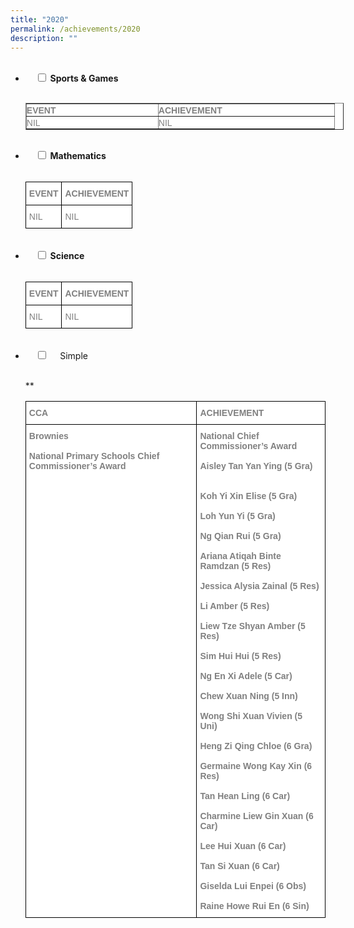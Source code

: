 ```yaml
---
title: "2020"
permalink: /achievements/2020
description: ""
---
```

<ul class="jekyllcodex_accordion">  
  <li>  
    <input type="checkbox" id="accordion1">  
		<label for="accordion1"><b>Sports & Games</b></label>  
    <div>  
      <p><table border="1" style="box-sizing: border-box; border-collapse: collapse; border-spacing: 0px; background-color: rgb(255, 255, 255); color: rgb(128, 128, 128); font-family: Helvetica, Verdana, Arial, sans-serif; font-size: 14px; font-style: normal; font-variant-ligatures: normal; font-variant-caps: normal; font-weight: 400; letter-spacing: normal; orphans: 2; text-align: start; text-transform: none; white-space: normal; widows: 2; word-spacing: 0px; -webkit-text-stroke-width: 0px; text-decoration-thickness: initial; text-decoration-style: initial; text-decoration-color: initial; width: 509px;"><tbody style="box-sizing: border-box;"><tr style="box-sizing: border-box; height: 20px;"><td style="box-sizing: border-box; padding: 0px; height: 20px; width: 211px;"><strong style="box-sizing: border-box; font-weight: bold;">EVENT</strong></td><td style="box-sizing: border-box; padding: 0px; height: 20px; width: 282px;"><strong style="box-sizing: border-box; font-weight: bold;">ACHIEVEMENT</strong></td></tr><tr style="box-sizing: border-box; height: 20px;"><td style="box-sizing: border-box; padding: 0px; height: 20px; width: 211px;">NIL</td><td style="box-sizing: border-box; padding: 0px; height: 20px; width: 282px;">NIL</td></tr></tbody></table></p>  
    </div>  
</li>
<li>  
    <input type="checkbox" id="accordion2">  
	<label for="accordion2"><b>Mathematics</b></label>  
    <div>  
      <p><style type="text/css">
.tg  {border-collapse:collapse;border-spacing:0;}
.tg td{border-color:black;border-style:solid;border-width:1px;font-family:Arial, sans-serif;font-size:14px;
  overflow:hidden;padding:10px 5px;word-break:normal;}
.tg th{border-color:black;border-style:solid;border-width:1px;font-family:Arial, sans-serif;font-size:14px;
  font-weight:normal;overflow:hidden;padding:10px 5px;word-break:normal;}
.tg .tg-soxn{background-color:#FFF;color:#808080;font-weight:bold;text-align:left;vertical-align:top}
.tg .tg-5xgq{background-color:#FFF;color:#808080;text-align:left;vertical-align:middle}
</style>
<table class="tg">
<thead>
  <tr>
    <th class="tg-soxn"><span style="font-weight:bold">EVENT</span></th>
    <th class="tg-soxn"><span style="font-weight:bold">ACHIEVEMENT</span></th>
  </tr>
</thead>
<tbody>
  <tr>
    <td class="tg-5xgq">NIL</td>
    <td class="tg-5xgq">NIL</td>
  </tr>
</tbody>
</table></p>  
    </div>  
</li>
<li>  
    <input type="checkbox" id="accordion3">  
	<label for="accordion3"><b>Science</b></label>  
    <div>  
      <p><style type="text/css">
.tg  {border-collapse:collapse;border-spacing:0;}
.tg td{border-color:black;border-style:solid;border-width:1px;font-family:Arial, sans-serif;font-size:14px;
  overflow:hidden;padding:10px 5px;word-break:normal;}
.tg th{border-color:black;border-style:solid;border-width:1px;font-family:Arial, sans-serif;font-size:14px;
  font-weight:normal;overflow:hidden;padding:10px 5px;word-break:normal;}
.tg .tg-soxn{background-color:#FFF;color:#808080;font-weight:bold;text-align:left;vertical-align:top}
.tg .tg-5xgq{background-color:#FFF;color:#808080;text-align:left;vertical-align:middle}
</style>
<table class="tg">
<thead>
  <tr>
    <th class="tg-soxn"><span style="font-weight:bold">EVENT</span></th>
    <th class="tg-soxn"><span style="font-weight:bold">ACHIEVEMENT</span></th>
  </tr>
</thead>
<tbody>
  <tr>
    <td class="tg-5xgq">NIL</td>
    <td class="tg-5xgq">NIL</td>
  </tr>
</tbody>
</table></p>  
    </div>  
</li>
<li>  
    <input type="checkbox" id="accordion4">  
    <label for="accordion4">Simple</label>  
    <div>  
      <p>**<style type="text/css">
.tg  {border-collapse:collapse;border-spacing:0;}
.tg td{border-color:black;border-style:solid;border-width:1px;font-family:Arial, sans-serif;font-size:14px;
  overflow:hidden;padding:10px 5px;word-break:normal;}
.tg th{border-color:black;border-style:solid;border-width:1px;font-family:Arial, sans-serif;font-size:14px;
  font-weight:normal;overflow:hidden;padding:10px 5px;word-break:normal;}
.tg .tg-soxn{background-color:#FFF;color:#808080;font-weight:bold;text-align:left;vertical-align:top}
</style>
<table class="tg">
<thead>
  <tr>
    <th class="tg-soxn"><span style="font-weight:bold">CCA</span></th>
    <th class="tg-soxn"><span style="font-weight:bold">ACHIEVEMENT</span></th>
  </tr>
</thead>
<tbody>
  <tr>
    <td class="tg-soxn"><span style="font-weight:bold">Brownies</span><br><br>National Primary Schools Chief Commissioner’s Award</td>
    <td class="tg-soxn"><span style="font-weight:bold">National Chief Commissioner’s Award </span><br><br>Aisley Tan Yan Ying (5 Gra)<br><br><br>Koh Yi Xin Elise (5 Gra)<br><br>Loh Yun Yi (5 Gra)<br><br>Ng Qian Rui (5 Gra)<br><br>Ariana Atiqah Binte Ramdzan (5 Res)<br><br>Jessica Alysia Zainal (5 Res)<br><br>Li Amber (5 Res)<br><br>Liew Tze Shyan Amber (5 Res)<br><br>Sim Hui Hui (5 Res)<br><br>Ng En Xi Adele (5 Car)<br><br>Chew Xuan Ning (5 Inn)<br><br>Wong Shi Xuan Vivien (5 Uni)<br><br>Heng Zi Qing Chloe (6 Gra)<br><br>Germaine Wong Kay Xin (6 Res)<br><br>Tan Hean Ling (6 Car)<br><br>Charmine Liew Gin Xuan (6 Car)<br><br>Lee Hui Xuan (6 Car)<br><br>Tan Si Xuan (6 Car)<br><br>Giselda Lui Enpei (6 Obs)<br><br>Raine Howe Rui En (6 Sin)</td>
  </tr>
</tbody>
</table></p>  
    </div>  
</li>
</ul>